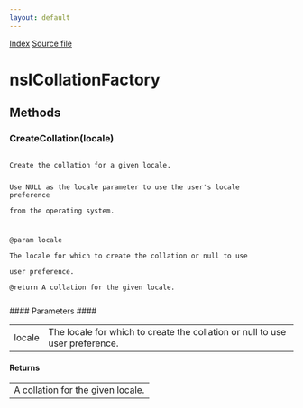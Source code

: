 ```yaml
---
layout: default
---
```

<div id='links'><a href="../index.html">Index</a>
<a href="http://dxr.mozilla.org/mozilla-central/source/intl/locale/nsICollation.idl">Source file</a>
</div>

# nsICollationFactory #

## Methods ##

### CreateCollation(locale) ###
<code>  
Create the collation for a given locale.  
  
Use NULL as the locale parameter to use the user's locale preference  
from the operating system.  
  
@param locale  
       The locale for which to create the collation or null to use  
       user preference.  
@return A collation for the given locale.  
  
</code>
#### Parameters ####

<table>

<tr>
<td>locale</td>
<td>       The locale for which to create the collation or null to use  
       user preference.  
</td>
</tr>

</table>

#### Returns ####

<table>

<tr>
<td>A collation for the given locale.  
</td>
</tr>

</table>
